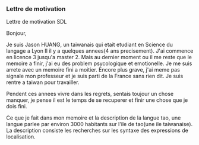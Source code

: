 ### Lettre de motivation

Lettre de motivation SDL

Bonjour,

Je suis Jason HUANG, un taiwanais qui etait etudiant en Science du langage a Lyon II il y a quelques annees(4 ans precisement). J'ai commence en licence 3 jusqu'a master 2. Mais au dernier moment ou il me reste que le memoire a finir, j'ai eu des problem psycologique et emotionelle. Je me suis arrete avec un memoire fini a moitier. Encore plus grave, j'ai meme pas signale mon professeur et je suis parti de la France sans rien dit. Je suis rentre a taiwan pour travailler.

Pendent ces annees vivre dans les regrets, sentais toujour un chose manquer, je pense il est le temps de se recuperer et finir une chose que je dois fini. 

Ce que je fait dans mon memoire et la description de la langue tao, une langue parlee par environ 3000 habitants sur l'ile de tao(une ile taiwanaise). La description consiste les recherches sur les syntaxe des expressions de localisation. 


